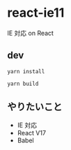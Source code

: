 # react-ie11

IE 対応 on React

## dev

```
yarn install

yarn build
```

## やりたいこと

- IE 対応
- React V17
- Babel

